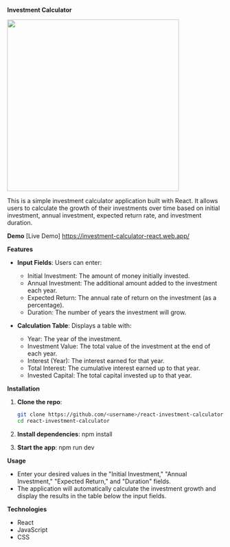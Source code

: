 **Investment Calculator**


<img src="https://github.com/user-attachments/assets/15e25561-f69a-4d6e-9a93-aca3cbb8e4e9" width="400">


This is a simple investment calculator application built with React. It allows users to calculate the growth of their investments over time based on initial investment, annual investment, expected return rate, and investment duration.


 **Demo**
[Live Demo]  https://investment-calculator-react.web.app/

**Features**
- **Input Fields**: Users can enter:
  - Initial Investment: The amount of money initially invested.
  - Annual Investment: The additional amount added to the investment each year.
  - Expected Return: The annual rate of return on the investment (as a percentage).
  - Duration: The number of years the investment will grow.

- **Calculation Table**: Displays a table with:
  - Year: The year of the investment.
  - Investment Value: The total value of the investment at the end of each year.
  - Interest (Year): The interest earned for that year.
  - Total Interest: The cumulative interest earned up to that year.
  - Invested Capital: The total capital invested up to that year.

**Installation**
1. **Clone the repo**:
   ```bash
   git clone https://github.com/<username>/react-investment-calculator.git
   cd react-investment-calculator
   
2. **Install dependencies**:
   npm install

3. **Start the app**:
   npm run dev

**Usage**
- Enter your desired values in the "Initial Investment," "Annual Investment," "Expected Return," and "Duration" fields.
- The application will automatically calculate the investment growth and display the results in the table below the input fields.

**Technologies**
- React
- JavaScript
- CSS


